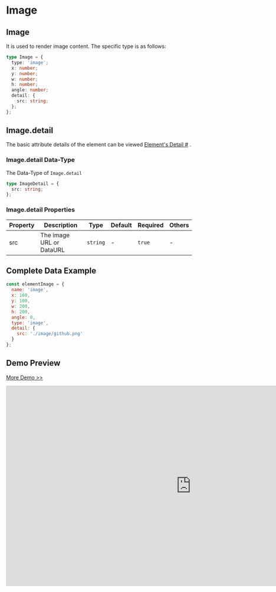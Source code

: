 # Image

## Image

It is used to render image content. The specific type is as follows:

```ts
type Image = {
  type: 'image';
  x: number;
  y: number;
  w: number;
  h: number;
  angle: number;
  detail: {
    src: string;
  };
};
```

## Image.detail

The basic attribute details of the element can be viewed [Element's Detail #](./info.md#element-s-detail) .

### Image.detail Data-Type

The Data-Type of `Image.detail`

```ts
type ImageDetail = {
  src: string;
};
```

### Image.detail Properties

| Property | Description              | Type     | Default | Required | Others |
| -------- | ------------------------ | -------- | ------- | -------- | ------ |
| src      | The image URL or DataURL | `string` | -       | `true`   | -      |

## Complete Data Example

```js
const elementImage = {
  name: 'image',
  x: 160,
  y: 100,
  w: 200,
  h: 200,
  angle: 0,
  type: 'image',
  detail: {
    src: './image/github.png'
  }
};
```

## Demo Preview

[More Demo >>](https://idraw.js.org/playground/?demo=elem-image)

<iframe class="idraw-playground-preview" 
    src="https://idraw.js.org/playground/?demo=elem-image&header=false&sider=false&default-editor-split=50" 
    width="1000" height="540" frameborder="no" border="0"
    style="border: 1px solid #cecece; margin: 0px auto;"
  ></iframe>
